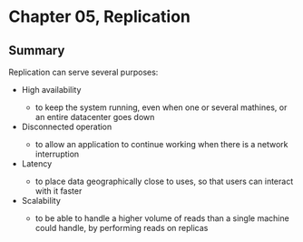 
# Chapter 05, Replication
## Summary

Replication can serve several purposes:
<ul>
    <li>High availability</li>
    <ul><li>to keep the system running, even when one or several mathines, or an entire datacenter goes down</li></ul>
    <li>Disconnected operation</li>
    <ul><li>to allow an application to continue working when there is a network interruption</li></ul>
    <li>Latency</li>
    <ul><li>to place data geographically close to uses, so that users can interact with it faster</li></ul> 
    <li>Scalability</li>
    <ul><li>to be able to handle a higher volume of reads than a single machine could handle, by performing reads on replicas</li></ul>
</ul>